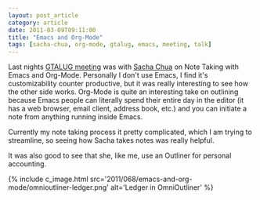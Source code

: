 ```yaml
---
layout: post_article
category: article
date: 2011-03-09T09:11:00
title: "Emacs and Org-Mode"
tags: [sacha-chua, org-mode, gtalug, emacs, meeting, talk]
---
```


Last nights [GTALUG meeting](http://gtalug.org/wiki/Meetings:2011-03 "GTALUG Meeting for March 2011") was with [Sacha Chua](http://sachachua.com/) on Note Taking with Emacs and Org-Mode. Personally I don't use Emacs, I find it's customizability counter productive, but it was really interesting to see how the other side works. Org-Mode is quite an interesting take on outlining because Emacs people can literally spend their entire day in the editor (it has a web browser, email client, address book, etc.) and you can initiate a note from anything running inside Emacs.

Currently my note taking process it pretty complicated, which I am trying to streamline, so seeing how Sacha takes notes was really helpful.

It was also good to see that she, like me, use an Outliner for personal accounting.

{% include c_image.html src='2011/068/emacs-and-org-mode/omnioutliner-ledger.png' alt='Ledger in OmniOutliner' %}

